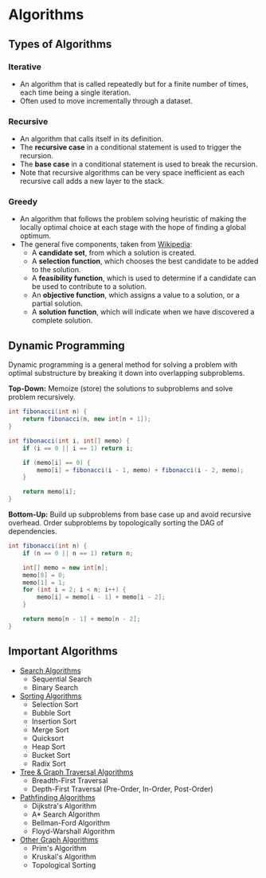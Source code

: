 # Algorithms

## Types of Algorithms

### Iterative

- An algorithm that is called repeatedly but for a finite number of times, each time being a single iteration.
- Often used to move incrementally through a dataset.

### Recursive

- An algorithm that calls itself in its definition.
- The **recursive case** in a conditional statement is used to trigger the recursion.
- The **base case** in a conditional statement is used to break the recursion.
- Note that recursive algorithms can be very space inefficient as each recursive call adds a new layer to the stack.

### Greedy

- An algorithm that follows the problem solving heuristic of making the locally optimal choice at each stage with the hope of finding a global optimum.
- The general five components, taken from [Wikipedia](http://en.wikipedia.org/wiki/Greedy_algorithm#Specifics):
    - A **candidate set**, from which a solution is created.
    - A **selection function**, which chooses the best candidate to be added to the solution.
    - A **feasibility function**, which is used to determine if a candidate can be used to contribute to a solution.
    - An **objective function**, which assigns a value to a solution, or a partial solution.
    - A **solution function**, which will indicate when we have discovered a complete solution.

## Dynamic Programming

Dynamic programming is a general method for solving a problem with optimal substructure by breaking it down into overlapping subproblems.

**Top-Down:** Memoize (store) the solutions to subproblems and solve problem recursively.

```java
int fibonacci(int n) {
    return fibonacci(n, new int[n + 1]);
}

int fibonacci(int i, int[] memo) {
    if (i == 0 || i == 1) return i;

    if (memo[i] == 0) {
        memo[i] = fibonacci(i - 1, memo) + fibonacci(i - 2, memo);
    }

    return memo[i];
}
```

**Bottom-Up:** Build up subproblems from base case up and avoid recursive overhead. Order subproblems by topologically sorting the DAG of dependencies.

```java
int fibonacci(int n) {
    if (n == 0 || n == 1) return n;

    int[] memo = new int[n];
    memo[0] = 0;
    memo[1] = 1;
    for (int i = 2; i < n; i++) {
        memo[i] = memo[i - 1] + memo[i - 2];
    }

    return memo[n - 1] + memo[n - 2];
}
```

## Important Algorithms

- [Search Algorithms](2.1%20-%20Search%20Algorithms.md)
    - Sequential Search
    - Binary Search
- [Sorting Algorithms](2.2%20-%20Sorting%20Algorithms.md)
    - Selection Sort
    - Bubble Sort
    - Insertion Sort
    - Merge Sort
    - Quicksort
    - Heap Sort
    - Bucket Sort
    - Radix Sort
- [Tree & Graph Traversal Algorithms](2.3%20-%20Tree%20&%20Graph%20Traversal%20Algorithms.md)
    - Breadth-First Traversal
    - Depth-First Traversal (Pre-Order, In-Order, Post-Order)
- [Pathfinding Algorithms](2.4%20-%20Pathfinding%20Algorithms.md)
    - Dijkstra's Algorithm
    - A* Search Algorithm
    - Bellman-Ford Algorithm
    - Floyd-Warshall Algorithm
- [Other Graph Algorithms](2.5%20-%20Other%20Graph%20Algorithms.md)
    - Prim's Algorithm
    - Kruskal's Algorithm
    - Topological Sorting
